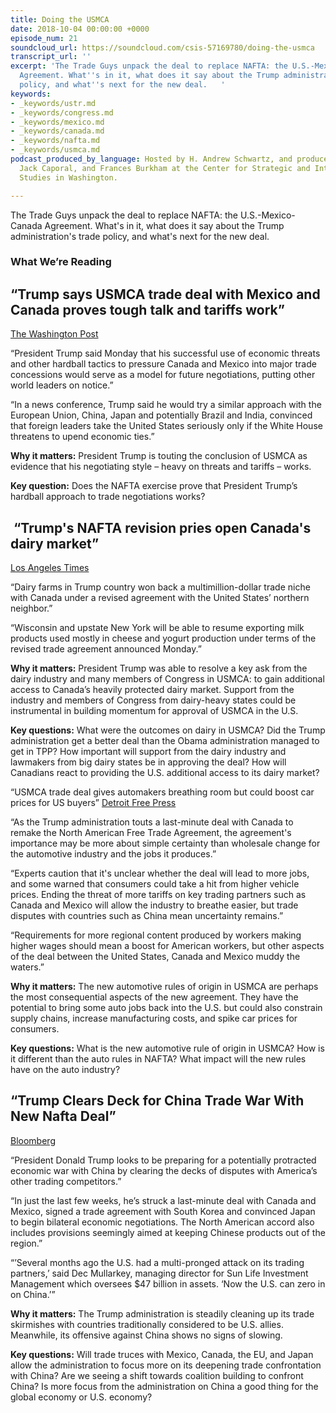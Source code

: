 ```yaml
---
title: Doing the USMCA
date: 2018-10-04 00:00:00 +0000
episode_num: 21
soundcloud_url: https://soundcloud.com/csis-57169780/doing-the-usmca
transcript_url: ''
excerpt: 'The Trade Guys unpack the deal to replace NAFTA: the U.S.-Mexico-Canada
  Agreement. What''s in it, what does it say about the Trump administration''s trade
  policy, and what''s next for the new deal.   '
keywords:
- _keywords/ustr.md
- _keywords/congress.md
- _keywords/mexico.md
- _keywords/canada.md
- _keywords/nafta.md
- _keywords/usmca.md
podcast_produced_by_language: Hosted by H. Andrew Schwartz, and produced by Yumi Araki,
  Jack Caporal, and Frances Burkham at the Center for Strategic and International
  Studies in Washington.

---
```

The Trade Guys unpack the deal to replace NAFTA: the U.S.-Mexico-Canada Agreement. What's in it, what does it say about the Trump administration's trade policy, and what's next for the new deal.

### What We’re Reading

## “Trump says USMCA trade deal with Mexico and Canada proves tough talk and tariffs work” 

[The Washington Post](https://www.washingtonpost.com/business/economy/2018/10/01/cae5b7fa-c588-11e8-b1ed-1d2d65b86d0c_story.html?noredirect=on&utm_term=.c172795234ca)

“President Trump said Monday that his successful use of economic threats and other hardball tactics to pressure Canada and Mexico into major trade concessions would serve as a model for future negotiations, putting other world leaders on notice.”

“In a news conference, Trump said he would try a similar approach with the European Union, China, Japan and potentially Brazil and India, convinced that foreign leaders take the United States seriously only if the White House threatens to upend economic ties.”

**Why it matters:** President Trump is touting the conclusion of USMCA as evidence that his negotiating style – heavy on threats and tariffs – works. 

**Key question:** Does the NAFTA exercise prove that President Trump’s hardball approach to trade negotiations works?

##  “Trump's NAFTA revision pries open Canada's dairy market” 

[Los Angeles Times](http://www.latimes.com/business/la-fi-trade-agriculture-20181001-story.html)

“Dairy farms in Trump country won back a multimillion-dollar trade niche with Canada under a revised agreement with the United States’ northern neighbor.”

“Wisconsin and upstate New York will be able to resume exporting milk products used mostly in cheese and yogurt production under terms of the revised trade agreement announced Monday.”

**Why it matters:** President Trump was able to resolve a key ask from the dairy industry and many members of Congress in USMCA: to gain additional access to Canada’s heavily protected dairy market. Support from the industry and members of Congress from dairy-heavy states could be instrumental in building momentum for approval of USMCA in the U.S. 

**Key questions:** What were the outcomes on dairy in USMCA? Did the Trump administration get a better deal than the Obama administration managed to get in TPP? How important will support from the dairy industry and lawmakers from big dairy states be in approving the deal? How will Canadians react to providing the U.S. additional access to its dairy market?

“USMCA trade deal gives automakers breathing room but could boost car prices for US buyers” [Detroit Free Press](https://www.usatoday.com/story/money/nation-now/2018/10/01/canada-trade-deal-car-prices-nafta-usmca/1489861002/) 

“As the Trump administration touts a last-minute deal with Canada to remake the North American Free Trade Agreement, the agreement's importance may be more about simple certainty than wholesale change for the automotive industry and the jobs it produces.”

“Experts caution that it's unclear whether the deal will lead to more jobs, and some warned that consumers could take a hit from higher vehicle prices. Ending the threat of more tariffs on key trading partners such as Canada and Mexico will allow the industry to breathe easier, but trade disputes with countries such as China mean uncertainty remains.”

“Requirements for more regional content produced by workers making higher wages should mean a boost for American workers, but other aspects of the deal between the United States, Canada and Mexico muddy the waters.”

**Why it matters:** The new automotive rules of origin in USMCA are perhaps the most consequential aspects of the new agreement. They have the potential to bring some auto jobs back into the U.S. but could also constrain supply chains, increase manufacturing costs, and spike car prices for consumers. 

**Key questions:** What is the new automotive rule of origin in USMCA? How is it different than the auto rules in NAFTA? What impact will the new rules have on the auto industry?

## “Trump Clears Deck for China Trade War With New Nafta Deal” 

[Bloomberg](https://www.bloomberg.com/news/articles/2018-10-02/trump-clears-deck-for-china-trade-war-by-striking-new-nafta-deal) 

“President Donald Trump looks to be preparing for a potentially protracted economic war with China by clearing the decks of disputes with America’s other trading competitors.”

“In just the last few weeks, he’s struck a last-minute deal with Canada and Mexico, signed a trade agreement with South Korea and convinced Japan to begin bilateral economic negotiations. The North American accord also includes provisions seemingly aimed at keeping Chinese products out of the region.”

“’Several months ago the U.S. had a multi-pronged attack on its trading partners,’ said Dec Mullarkey, managing director for Sun Life Investment Management which oversees $47 billion in assets. ‘Now the U.S. can zero in on China.’”

**Why it matters:** The Trump administration is steadily cleaning up its trade skirmishes with countries traditionally considered to be U.S. allies. Meanwhile, its offensive against China shows no signs of slowing. 

**Key questions:** Will trade truces with Mexico, Canada, the EU, and Japan allow the administration to focus more on its deepening trade confrontation with China? Are we seeing a shift towards coalition building to confront China? Is more focus from the administration on China a good thing for the global economy or U.S. economy?

 